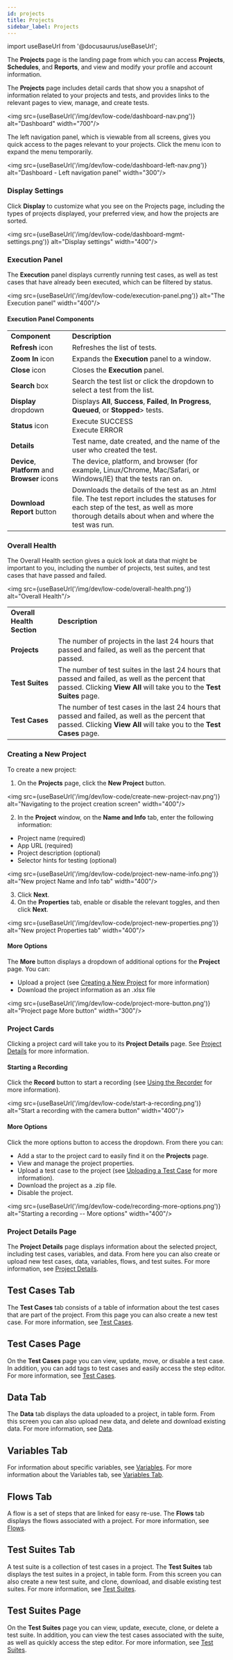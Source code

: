 ```yaml
---
id: projects
title: Projects 
sidebar_label: Projects 
---
```


import useBaseUrl from '@docusaurus/useBaseUrl';

The **Projects** page is the landing page from which you can access **Projects**, **Schedules**, and **Reports**, and view and modify your profile and account information.

The **Projects** page includes detail cards that show you a snapshot of information related to your projects and tests, and provides links to the relevant pages to view, manage, and create tests.

<img src={useBaseUrl('/img/dev/low-code/dashboard-nav.png')} alt="Dashboard" width="700"/>

The left navigation panel, which is viewable from all screens, gives you quick access to the pages relevant to your projects. Click the menu icon to expand the menu temporarily.

<img src={useBaseUrl('/img/dev/low-code/dashboard-left-nav.png')} alt="Dashboard - Left navigation panel" width="300"/>

### Display Settings

Click **Display** to customize what you see on the Projects page, including the types of projects displayed, your preferred view, and how the projects are sorted.

<img src={useBaseUrl('/img/dev/low-code/dashboard-mgmt-settings.png')} alt="Display settings" width="400"/>

### Execution Panel

The <b>Execution</b> panel displays currently running test cases, as well as test cases that have already been executed, which can be filtered by status.

<img src={useBaseUrl('/img/dev/low-code/execution-panel.png')} alt="The Execution panel" width="400"/>

#### Execution Panel Components

<table>
  <tr>
    <td><b>Component</b></td>
    <td><b>Description</b></td>
  </tr>
  <tr>
    <td><b>Refresh</b> icon</td>
    <td>Refreshes the list of tests.</td>
  </tr>
  <tr>
    <td><b>Zoom In</b> icon</td>
    <td>Expands the <b>Execution</b> panel to a window.</td>
  </tr>
  <tr>
    <td><b>Close</b> icon</td>
    <td>Closes the <b>Execution</b> panel.</td>
  </tr>
  <tr>
    <td><b>Search</b> box</td>
    <td>Search the test list or click the dropdown to select a test from the list.</td>
  </tr>
  
  <tr>
    <td><b>Display</b> dropdown</td>
    <td>Displays <b>All</b>, <b>Success</b>, <b>Failed</b>, <b>In Progress</b>, <b>Queued</b>, or <b>Stopped</b>> tests.</td>
  </tr>
  <tr>
    <td><b>Status</b> icon</td>
    <td>
        Execute SUCCESS
        <br/>
        Execute ERROR
    </td>
  </tr>
  <tr>
    <td><b>Details</b></td>
    <td>Test name, date created, and the name of the user who created the test.</td>
  </tr>
  <tr>
    <td><b>Device</b>, <b>Platform</b> and <b>Browser</b> icons</td>
    <td>The device, platform, and browser (for example, Linux/Chrome, Mac/Safari, or Windows/IE) that the tests ran on.</td>
  </tr>
  <tr>
    <td><b>Download Report</b> button</td>
    <td>Downloads the details of the test as an .html file. The test report includes the statuses for each step of the test, as well as more thorough details about when and where the test was run.</td>
  </tr>
</table>

### Overall Health

The Overall Health section gives a quick look at data that might be important to you, including the number of projects, test suites, and test cases that have passed and failed. 

<img src={useBaseUrl('/img/dev/low-code/overall-health.png')} alt="Overall Health"/>

<table>
  <tr>
    <td><b>Overall Health Section</b></td>
    <td><b>Description</b></td>
  </tr>
  <tr>
    <td><b>Projects</b></td>
    <td>The number of projects in the last 24 hours that passed and failed, as well as the percent that passed.</td>
  </tr>
  <tr>
    <td><b>Test Suites</b></td>
    <td>The number of test suites in the last 24 hours that passed and failed, as well as the percent that passed. Clicking <b>View All</b> will take you to the <b>Test Suites</b> page.</td>
  </tr>
  <tr>
    <td><b>Test Cases</b></td>
    <td>The number of test cases in the last 24 hours that passed and failed, as well as the percent that passed. Clicking <b>View All</b> will take you to the <b>Test Cases</b> page.</td>
  </tr>
</table>

### Creating a New Project

To create a new project:

1. On the **Projects** page, click the **New Project** button.

<img src={useBaseUrl('/img/dev/low-code/create-new-project-nav.png')} alt="Navigating to the project creation screen" width="400"/>

2. In the **Project** window, on the **Name and Info** tab, enter the following information:

- Project name (required)
- App URL (required)
- Project description (optional)
- Selector hints for testing (optional)

<img src={useBaseUrl('/img/dev/low-code/project-new-name-info.png')} alt="New project Name and Info tab" width="400"/>

3. Click **Next**.
4. On the **Properties** tab, enable or disable the relevant toggles, and then click **Next**.

<img src={useBaseUrl('/img/dev/low-code/project-new-properties.png')} alt="New project Properties tab" width="400"/>

#### More Options

The **More** button displays a dropdown of additional options for the **Project** page. You can:

- Upload a project (see [Creating a New Project](#creating-a-new-project) for more information)
- Download the project information as an .xlsx file

<img src={useBaseUrl('/img/dev/low-code/project-more-button.png')} alt="Project page More button" width="300"/>

### Project Cards

Clicking a project card will take you to its **Project Details** page. See [Project Details](/dev/low-code/projects/project-details) for more information.

#### Starting a Recording

Click the **Record** button to start a recording (see [Using the Recorder](/dev/low-code/projects/test-cases/#using-the-recorder) for more information).

<img src={useBaseUrl('/img/dev/low-code/start-a-recording.png')} alt="Start a recording with the camera button" width="400"/>

#### More Options

Click the more options button to access the dropdown. From there you can:

- Add a star to the project card to easily find it on the **Projects** page.
- View and manage the project properties.
- Upload a test case to the project (see [Uploading a Test Case](/dev/low-code/projects/test-cases/#uploading-a-test-case) for more information).
- Download the project as a .zip file.
- Disable the project.

<img src={useBaseUrl('/img/dev/low-code/recording-more-options.png')} alt="Starting a recording -- More options" width="400"/>

### Project Details Page

The **Project Details** page displays information about the selected project, including test cases, variables, and data. From here you can also create or upload new test cases, data, variables, flows, and test suites. For more information, see [Project Details](dev/low-code/projects/project-details.md).

## Test Cases Tab


The **Test Cases** tab consists of a table of information about the test cases that are part of the project. From this page you can also create a new test case. For more information, see [Test Cases](dev/low-code/projects/test-cases.md).

## Test Cases Page
On the **Test Cases** page you can view, update, move, or disable a test case. In addition, you can add tags to test cases and easily access the step editor. For more information, see [Test Cases](dev/low-code/projects/test-cases.md).


## Data Tab

The **Data** tab displays the data uploaded to a project, in table form. From this screen you can also upload new data, and delete and download existing data. For more information, see [Data](dev/low-code/projects/data.md).

## Variables Tab

For information about specific variables, see [Variables](/dev/low-code/variables). For more information about the Variables tab, see [Variables Tab](dev/low-code/projects/variables.md).

## Flows Tab

A flow is a set of steps that are linked for easy re-use. The **Flows** tab displays the flows associated with a project. For more information, see [Flows](dev/low-code/projects/flows.md).

## Test Suites Tab

A test suite is a collection of test cases in a project. The **Test Suites** tab displays the test suites in a project, in table form. From this screen you can also create a new test suite, and clone, download, and disable existing test suites. For more information, see [Test Suites](dev/low-code/projects/test-suites.md).

## Test Suites Page
On the **Test Suites** page you can view, update, execute, clone, or delete a test suite. In addition, you can view the test cases associated with the suite, as well as quickly access the step editor. For more information, see [Test Suites](dev/low-code/projects/test-suites.md).
